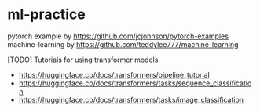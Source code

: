 # ml-practice

pytorch example by https://github.com/jcjohnson/pytorch-examples
machine-learning by https://github.com/teddylee777/machine-learning

[TODO] Tutorials for using transformer models

- https://huggingface.co/docs/transformers/pipeline_tutorial
- https://huggingface.co/docs/transformers/tasks/sequence_classification
- https://huggingface.co/docs/transformers/tasks/image_classification
